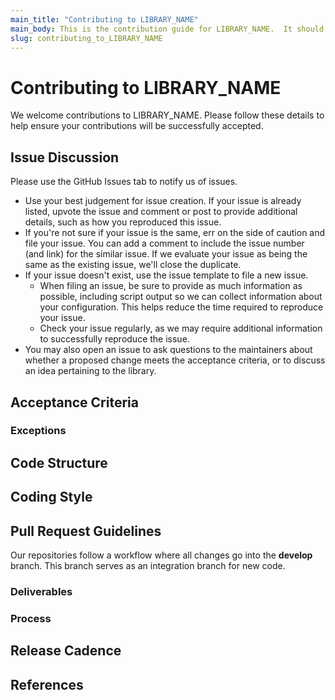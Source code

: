 ```yaml
---
main_title: "Contributing to LIBRARY_NAME"
main_body: This is the contribution guide for LIBRARY_NAME.  It should be renamed to CONTRIBUTING.md and included in your repository.
slug: contributing_to_LIBRARY_NAME
---
```


# Contributing to LIBRARY_NAME #

We welcome contributions to LIBRARY_NAME.  Please follow these details to help ensure your contributions will be successfully accepted.

<!-- TEMPLATE INSTRUCTIONS FOR LIBRARY OWNERS:
Step 1: Make a copy of this template into a branch for your repository. Rename template file to CONTRIBUTING.md and ensure it is in the root of your repo or in .github/CONTRIBUTING.md
Step 2: Rename all instances of "LIBRARY_NAME" above to the name of your library.  Search/find/replace.
Step 3: Read the Motivation section below to get a sense for why we need to publish a CONTRIBUTING.md
Step 4: Review all 10 instruction sections below [PART1-PART10] with your team to come up with your CONTRIBUTING.md instructions for the community.  5 are optional ones.
Step 5: Ensure a Codeowners file is included in your repository with Maintainers/reviewers specified.
Step 6: Remove all HTML comments/Instructions/MIOpen examples from this template to make it release-ready.
Step 7: Commit and push this file to your public repo.


MOTIVATION:
The developer base of an open-source ROCm software ecosystem is expanding. 
The external developers need guidelines for understanding what can be contributed
into each library of ROCm; where contributions could be parked in its respective 
directory structure; what level of testing, performance benchmarking and code 
formatting are required for their contributions. It should inform them about the 
release process along with how each library's release lands in ROCm packages.
 
Either the absence or the poor quality of the guidelines could have a major impact 
on the perception of external developers about the maturity of ROCm ecosystem.

The onboarding experience the developer goes through during raising and merging 
their very first pull request influences not only their workflow for subsequent
pull requests but also their recommendations for other developers.

AMD's recent engagement with its strategic partner in ROCm has revealed to us 
the importance of these guidelines for developer's onboarding experience and 
the overall impact of their contributions to end users.

For illustration, AMD's strategic partner wasn't aware about the acceptance criteria 
of MIOpen and thereby, assumed that any deep learning kernels could be contributed 
into MIOpen. In the same vein, they were unaware about the composable kernel library 
and its potential for developing modular, performant kernels. 

Below is a template for the external contributor's guidelines. 
The template offers a starting point for each library owner which could be amended
to suit the respective library. 

The final guidelines of each library should be posted as CONTRIBUTING.md on GitHub repo or 
could be posted on their landing page or the Wiki tab of GitHub project.

Below is the template of contributor guidelines, followed by a sample for the MIOpen 
library of ROCm. 
--> 

## Issue Discussion ##

Please use the GitHub Issues tab to notify us of issues.

* Use your best judgement for issue creation. If your issue is already listed, upvote the issue and
  comment or post to provide additional details, such as how you reproduced this issue.
* If you're not sure if your issue is the same, err on the side of caution and file your issue.
  You can add a comment to include the issue number (and link) for the similar issue. If we evaluate
  your issue as being the same as the existing issue, we'll close the duplicate.
* If your issue doesn't exist, use the issue template to file a new issue.
  * When filing an issue, be sure to provide as much information as possible, including script output so
    we can collect information about your configuration. This helps reduce the time required to
    reproduce your issue.
  * Check your issue regularly, as we may require additional information to successfully reproduce the
    issue.
* You may also open an issue to ask questions to the maintainers about whether a proposed change meets the acceptance criteria, or to discuss an idea pertaining to the library. 

<!-- [PART1] Instructions:
Above is fairly standard.  Please add any special instructions (if any) your team may have regarding issues -->


## Acceptance Criteria ## 

<!-- [PART2] Instructions:
Include details of your library such as:
   1. The overarching goals of a library
   2. The sample features that fulfils those goals
   3. Any performance criteria needed for those features.

The specification of performance criteria shouldn't include exact numeric values i.e x% perf gains.
However, it should include some language suggesting the need of notable performance gain to avoid
code duplication and code maintenance if no gain is found. Contributors should be guided about 
any performance benchmarking mechanism including baseline comparison. 

Additionally, to encourage contributors, we should point out that the "Issue" tab, as defined below, 
could be leveraged by them to discuss with the community members, features they would like to 
bring in or the purported perf gains it would bring, before raising pull requests.


MIOpen Example: 
The goal of MIOpen library is to provide the optimized implementation of ops found 
in machine learning models. The library offers the implementation of either fwd or 
bwd or both pass. It also supports the fusion of multiple ops. 
 
Contributors wanting to submit new implementations of ops, should follow
the below-mentioned guidelines.

* New kernels - not present in MIOpen/
   + Level-1 bar: The critical ops found in machine learning ops, found in cuDNN, cuTLASS 
     but missing in MIOpen.
   + If it meets this Level-1 bar, 
        - If new op is present in frameworks such as rocm/pytorch, rocm/tf, deepspeed or 
            fastertransformer either as a hipified version or a standalone version, 
            it would be accepted 
            + Level-2 perf bar:
                - If notable performance gain is demonstrated on average (geomean) 
                  against the baseline at per-op level.
                - If notable performance gain is demonstrated at end-to-end model level
                  where minor gains accumulated by frequent op-level invocations could lead to
                  noticeable model level improvement.
        - If new op is not present in any frameworks or ROCm libraries
            + No performance gating factor 
   + If it doesn't meet this Level-1 bar, **exceptions** are allowed which could be discussed 
      via Issue tab with the community.
* Overlapping kernels - present in MIOpen 
   + AMD would accept op/kernel, based on the Level-2 perf bar defined above.

-->

### Exceptions ### 

<!-- [PART3] Instructions (optional):
It may be necessary to state the exceptions permitted within the perimeter of 
acceptance criteria and specify a particular set of guidelines developers could 
follow to meet those exceptions.
-->


## Code Structure ##

<!-- [PART4] Instructions (optional):
In this section, one should explain the organization of code - its directory structure.
It might not be necessary to cover each and every directory but very important to 
specify the external API directory; key source, test, performance and doc directories;
third-party and output directories.
-->

## Coding Style ##

<!-- [PART5] Instructions (optional):
Each library has its own coding style.  If there are particular style details you would like to highlight, 
this is the section to document it.  Try to be concise and just highlight big do/don't. If coding style is too long, the contributor won't bother with submitting a PR. Remember, your team will be able to review PRs so that's your chance to correct any coding style changes later.
-->

## Pull Request Guidelines ## 

Our repositories follow a workflow where all changes go into the **develop** branch. This branch serves as an integration branch for new code. 

<!-- [PART6] Instructions:
This section should offer guidelines to follow when raising a pull request. 
If you're one of the few repos that don't use the develop branch as default, you should update above text to your default branch.
You can also base this section on the generic steps provided in https://github.com/ROCm/ROCm/blob/develop/CONTRIBUTING.md, but append it with more details about your library's methods.

MIOpen Example: 
MIOpen accepts the implementation of kernels in either OpenCL or HIP. It is recommended to 
leverage HIP for modularity and scalability purpose e.g. AMD's composable kernel library is 
built in HIP.
-->

### Deliverables
 
<!-- [PART7] Instructions:
   * Kinds of tests - unit, integration & perf, a feature should accompany
   * External API documentation updates
   * Provide a snapshot of license header or a link to license header for files
   * Commit message format or its specification

MIOpen Example:
1. Here are the key components required in kernel's pull request.
+ Each kernel needs to support these datatypes
     - Until ROCm5.6,  fp16, bfloat16, fp32
     - Starting ROCm5.7, f8 
+ Introduce the host-side API, if required
E.g. For LayerNorm, https://github.com/ROCmSoftwarePlatform/MIOpen/blob/develop/include/miopen/miopen.h
+ Add unit tests in gtest format
Dir: https://github.com/ROCmSoftwarePlatform/MIOpen/tree/5c8118ee4339c2aae55f20241440af207e59d2a7/test/gtest
+ Include the relevant code in driver to measure per-kernel performance
https://github.com/ROCmSoftwarePlatform/MIOpen/tree/master/driver
+ Post the performance # against the baseline kernel.
+ For new kernels in MIOpen, e.g. LayerNorm 
   - obtain the baseline from ROCm/Pytorch build: https://github.com/ROCmSoftwarePlatform/pytorch/blob/main/aten/src
/ATen/native/cuda/layer_norm_kernel.cu
   - obtain the baseline from ROCm/Composable kernel library.
+ For overlapping kernels in MIOpen, 
   - obtain the baseline by running MIOpen/driver code 

1. For each new file in repository, 
Please include the licensing header
```
/*******************************************************************************
 *
 * MIT License
 *
 * Copyright (c) 20xx Advanced Micro Devices, Inc.
 *
 * Permission is hereby granted, free of charge, to any person obtaining a copy
 * of this software and associated documentation files (the "Software"), to deal
 * in the Software without restriction, including without limitation the rights
 * to use, copy, modify, merge, publish, distribute, sublicense, and/or sell
 * copies of the Software, and to permit persons to whom the Software is
 * furnished to do so, subject to the following conditions:
 *
 * The above copyright notice and this permission notice shall be included in all
 * copies or substantial portions of the Software.
 *
 * THE SOFTWARE IS PROVIDED "AS IS", WITHOUT WARRANTY OF ANY KIND, EXPRESS OR
 * IMPLIED, INCLUDING BUT NOT LIMITED TO THE WARRANTIES OF MERCHANTABILITY,
 * FITNESS FOR A PARTICULAR PURPOSE AND NONINFRINGEMENT. IN NO EVENT SHALL THE
 * AUTHORS OR COPYRIGHT HOLDERS BE LIABLE FOR ANY CLAIM, DAMAGES OR OTHER
 * LIABILITY, WHETHER IN AN ACTION OF CONTRACT, TORT OR OTHERWISE, ARISING FROM,
 * OUT OF OR IN CONNECTION WITH THE SOFTWARE OR THE USE OR OTHER DEALINGS IN THE
 * SOFTWARE.
 *
 *******************************************************************************/
```
-->

### Process ###

<!-- [PART8] Instructions:
   * Outline the PR review process, most importantly, ensure list of reviewers are updated in Codeowners file 
   * List out code formatting steps.
   * Detail how to get and run you test suite
   * Explain the CI/CD process
       - different hardware targets under test 
       - access mechanism to CI logs
       - typical failures and resolution suggestion

MIOpen Example:
* Please follow the generic MIOpen PR review process, as defined here.
* Reviewers are listed in the Codeowners file
* For each commit message, please follow this recommend guidelines [here](https://github.com/ROCmSoftwarePlatform/MIOpen/wiki/How-to-assign-labels-to-Commit-Messages-and-PRs%3F).
* Code format guidelines

MIOpen uses the clang-format tool for formatting code in source files.
The tool is installed as part of dependency installation of MIOpen 
The formatting style is captured in .clang-format which is located at 
the root of MIOpen. These are different options to follow:
   1. Run the command -  clang-format-12 -style=file -i <path-to-the-source-file>
   1. For multiple files in your stashed commit, run the composed bash command 
                described here 
   1. Automate running this command, upon git commit, use ./.githooks/install

* Static Code Analysis

MIOpen uses cppcheck & tidy and it is recommend to run before committing the code.
The tool is installed as part of dependency installation of MIOpen 
   1. Run 'make tidy' & 'make cppcheck' separately inside the "build" directory
   1. Run 'make analyze' inside the "build" directory

-->

## Release Cadence ##

<!-- [PART9] Instructions (optional):
This section should explain the release process of a library and how it intersects
with ROCm releases.

It should inform the developers about the release process including the following elements,

1. Which is a chosen branch used to create a release branch?
1. Inform about the release cadence.
1. Any notification sent to the community about the upcoming release and its goals.
1. Explain the bug resolution mechanism on the release branch.
-->

## References ##

<!-- [PART10] Instructions (optional):
This section captures the links to github or ROCm documentation where the developers 
could obtain the detailed information.

MIOpen Example:
1. [MIOpen Wiki](https://github.com/ROCmSoftwarePlatform/MIOpen/wiki)
1. [MIOpen Readme](https://github.com/ROCmSoftwarePlatform/MIOpen#readme)
-->
